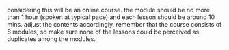 considering this will be an online course. the module should be no more than 1 hour (spoken at typical pace) and each lesson should be around 10 mins. adjust the contents accordingly. remember that the course consists of 8 modules, so make sure none of the lessons could be perceived as duplicates among the modules. 